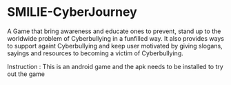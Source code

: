 # SMILIE-CyberJourney
A Game that bring awareness and educate ones to prevent, stand up to the worldwide problem of Cyberbullying in a funfilled way. It also provides ways to support againt Cyberbullying and keep user motivated by giving slogans, sayings and resources to becoming a victim of Cyberbullying.

Instruction :
This is an android game and the apk needs to be installed to try out the game
